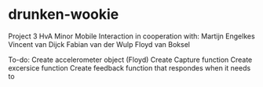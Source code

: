 drunken-wookie
==============

Project 3 HvA Minor Mobile Interaction in cooperation with:
Martijn Engelkes
Vincent van Dijck
Fabian van der Wulp
Floyd van Boksel

To-do:
Create accelerometer object (Floyd)
Create Capture function
Create excersice function
Create feedback function that respondes when it needs to
